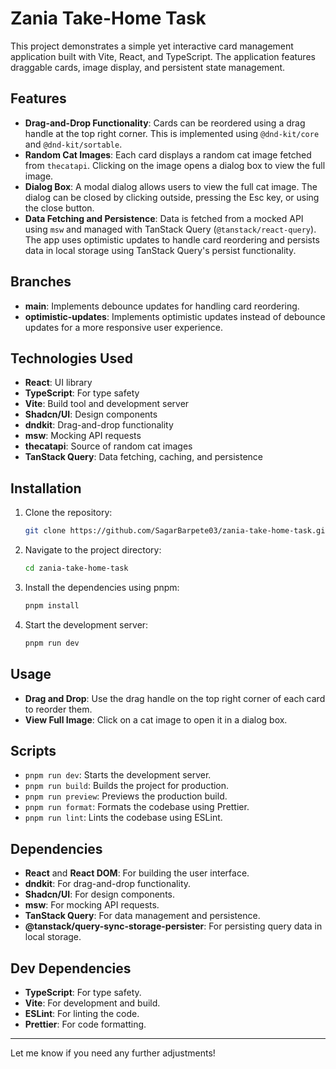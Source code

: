 # Zania Take-Home Task

This project demonstrates a simple yet interactive card management application built with Vite, React, and TypeScript. The application features draggable cards, image display, and persistent state management.

## Features

- **Drag-and-Drop Functionality**: Cards can be reordered using a drag handle at the top right corner. This is implemented using `@dnd-kit/core` and `@dnd-kit/sortable`.
- **Random Cat Images**: Each card displays a random cat image fetched from `thecatapi`. Clicking on the image opens a dialog box to view the full image.
- **Dialog Box**: A modal dialog allows users to view the full cat image. The dialog can be closed by clicking outside, pressing the Esc key, or using the close button.
- **Data Fetching and Persistence**: Data is fetched from a mocked API using `msw` and managed with TanStack Query (`@tanstack/react-query`). The app uses optimistic updates to handle card reordering and persists data in local storage using TanStack Query's persist functionality.

## Branches

- **main**: Implements debounce updates for handling card reordering.
- **optimistic-updates**: Implements optimistic updates instead of debounce updates for a more responsive user experience.

## Technologies Used

- **React**: UI library
- **TypeScript**: For type safety
- **Vite**: Build tool and development server
- **Shadcn/UI**: Design components
- **dndkit**: Drag-and-drop functionality
- **msw**: Mocking API requests
- **thecatapi**: Source of random cat images
- **TanStack Query**: Data fetching, caching, and persistence

## Installation

1. Clone the repository:

   ```bash
   git clone https://github.com/SagarBarpete03/zania-take-home-task.git
   ```

2. Navigate to the project directory:

   ```bash
   cd zania-take-home-task
   ```

3. Install the dependencies using pnpm:

   ```bash
   pnpm install
   ```

4. Start the development server:
   ```bash
   pnpm run dev
   ```

## Usage

- **Drag and Drop**: Use the drag handle on the top right corner of each card to reorder them.
- **View Full Image**: Click on a cat image to open it in a dialog box.

## Scripts

- `pnpm run dev`: Starts the development server.
- `pnpm run build`: Builds the project for production.
- `pnpm run preview`: Previews the production build.
- `pnpm run format`: Formats the codebase using Prettier.
- `pnpm run lint`: Lints the codebase using ESLint.

## Dependencies

- **React** and **React DOM**: For building the user interface.
- **dndkit**: For drag-and-drop functionality.
- **Shadcn/UI**: For design components.
- **msw**: For mocking API requests.
- **TanStack Query**: For data management and persistence.
- **@tanstack/query-sync-storage-persister**: For persisting query data in local storage.

## Dev Dependencies

- **TypeScript**: For type safety.
- **Vite**: For development and build.
- **ESLint**: For linting the code.
- **Prettier**: For code formatting.

---

Let me know if you need any further adjustments!
